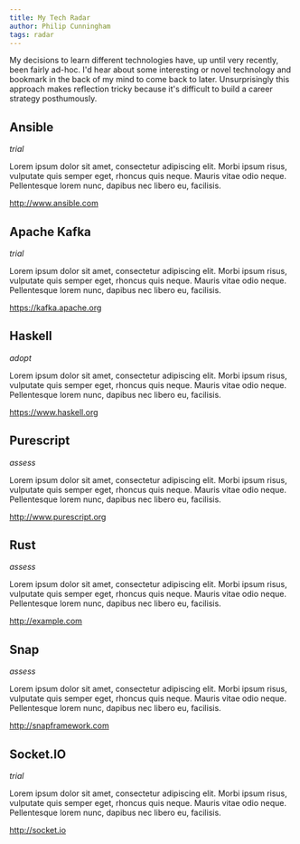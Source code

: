 ```yaml
---
title: My Tech Radar
author: Philip Cunningham
tags: radar
---
```


My decisions to learn different technologies have, up until very recently, been 
fairly ad-hoc. I'd hear about some interesting or novel technology and bookmark 
in the back of my mind to come back to later. Unsurprisingly this approach makes 
reflection tricky because it's difficult to build a career strategy posthumously.

## Ansible

*trial*

Lorem ipsum dolor sit amet, consectetur adipiscing elit. Morbi ipsum risus,
vulputate quis semper eget, rhoncus quis neque. Mauris vitae odio neque.
Pellentesque lorem nunc, dapibus nec libero eu, facilisis.

<http://www.ansible.com>

## Apache Kafka

*trial*

Lorem ipsum dolor sit amet, consectetur adipiscing elit. Morbi ipsum risus,
vulputate quis semper eget, rhoncus quis neque. Mauris vitae odio neque.
Pellentesque lorem nunc, dapibus nec libero eu, facilisis.

<https://kafka.apache.org>

## Haskell

*adopt*

Lorem ipsum dolor sit amet, consectetur adipiscing elit. Morbi ipsum risus,
vulputate quis semper eget, rhoncus quis neque. Mauris vitae odio neque.
Pellentesque lorem nunc, dapibus nec libero eu, facilisis.

<https://www.haskell.org>

## Purescript

*assess*

Lorem ipsum dolor sit amet, consectetur adipiscing elit. Morbi ipsum risus,
vulputate quis semper eget, rhoncus quis neque. Mauris vitae odio neque.
Pellentesque lorem nunc, dapibus nec libero eu, facilisis.

<http://www.purescript.org>

## Rust

*assess*

Lorem ipsum dolor sit amet, consectetur adipiscing elit. Morbi ipsum risus,
vulputate quis semper eget, rhoncus quis neque. Mauris vitae odio neque.
Pellentesque lorem nunc, dapibus nec libero eu, facilisis.

<http://example.com>

## Snap

*assess*

Lorem ipsum dolor sit amet, consectetur adipiscing elit. Morbi ipsum risus,
vulputate quis semper eget, rhoncus quis neque. Mauris vitae odio neque.
Pellentesque lorem nunc, dapibus nec libero eu, facilisis.

<http://snapframework.com>

## Socket.IO

*trial*

Lorem ipsum dolor sit amet, consectetur adipiscing elit. Morbi ipsum risus,
vulputate quis semper eget, rhoncus quis neque. Mauris vitae odio neque.
Pellentesque lorem nunc, dapibus nec libero eu, facilisis.

<http://socket.io>

